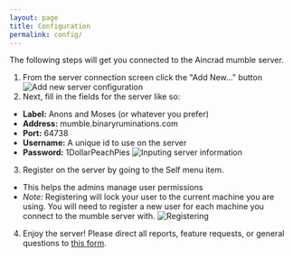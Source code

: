 ```yaml
---
layout: page
title: Configuration
permalink: config/
---
```


The following steps will get you connected to the Aincrad mumble server.

1. From the server connection screen click the "Add New..." button
![Add new server configuration](http://i.imgur.com/oxJbR.png)
2. Next, fill in the fields for the server like so:
  * **Label:** Anons and Moses (or whatever you prefer)
  * **Address:** mumble.binaryruminations.com
  * **Port:** 64738
  * **Username:** A unique id to use on the server
  * **Password:** 1DollarPeachPies
![Inputing server information](http://i.imgur.com/k7ul4.png)
3. Register on the server by going to the Self menu item.
  * This helps the admins manage user permissions
  * _Note:_ Registering will lock your user to the current machine you are using.
  You will need to register a new user for each machine you connect to the mumble
  server with.
![Registering](http://i.imgur.com/keD62.png)
4. Enjoy the server! Please direct all reports, feature requests, or general
questions to [this form]({{site.url}}{{site.baseurl}}feedback.html).
